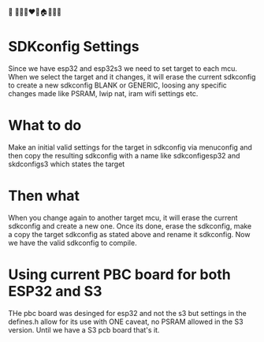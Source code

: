 📝  🚀🔥✨❤️💼🏠📣🧑‍💻

# SDKconfig Settings
Since we have esp32 and esp32s3 we need to set target to each mcu. When we select the target and it changes, it will erase the current sdkconfig to create a new sdkconfig BLANK or GENERIC, loosing any specific changes made like PSRAM, lwip nat, iram wifi settings etc.

# What to do
Make an initial valid settings for the target in sdkconfig via menuconfig and then copy the resulting sdkconfig with a name like sdkconfigesp32 and skdconfigs3 which states the target

# Then what
When you change again to another target mcu, it will erase the current sdkconfig and create a new one. Once its done, erase the sdkconfig, make a copy the target sdkconfig as stated above and rename it sdkconfig. Now we have the valid sdkconfig to compile.

# Using current PBC board for both ESP32 and S3
THe pbc board was desinged for esp32 and not the s3 but settings in the defines.h allow for its use with ONE caveat, no PSRAM allowed in the S3 version. Until we have a S3 pcb board that's it.